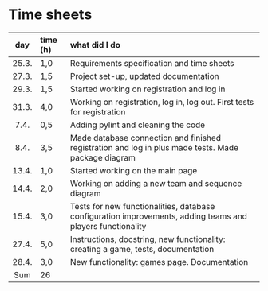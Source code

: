 # Time sheets

|  day  | time (h) | what did I do                                                                                              |
| :---: | :------- | :--------------------------------------------------------------------------------------------------------- |
| 25.3. | 1,0      | Requirements specification and time sheets                                                                 |
| 27.3. | 1,5      | Project set-up, updated documentation                                                                      |
| 29.3. | 1,5      | Started working on registration and log in                                                                 |
| 31.3. | 4,0      | Working on registration, log in, log out. First tests for registration                                     |
| 7.4.  | 0,5      | Adding pylint and cleaning the code                                                                        |
| 8.4.  | 3,5      | Made database connection and finished registration and log in plus made tests. Made package diagram        |
| 13.4. | 1,0      | Started working on the main page                                                                           |
| 14.4. | 2,0      | Working on adding a new team and sequence diagram                                                          |
| 15.4. | 3,0      | Tests for new functionalities, database configuration improvements, adding teams and players functionality |
| 27.4. | 5,0      | Instructions, docstring, new functionality: creating a game, tests, documentation                          |
| 28.4. | 3,0      | New functionality: games page. Documentation                                                               |
|  Sum  | 26       |                                                                                                            |
